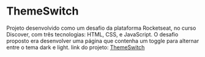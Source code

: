 # ThemeSwitch
Projeto desenvolvido como um desafio da plataforma Rocketseat, no curso Discover, com três tecnologias: HTML, CSS, e JavaScript. O desafio proposto era desenvolver uma página que contenha um toggle para alternar entre o tema dark e light.
link do projeto:  <a href="https://lealdevhub.github.io/ThemeSwitch/" target="_blank">ThemeSwitch</a>

<!--<img align="right" height="590rem" src="https://raw.githubusercontent.com/gist/FPLealhub/b9041e20f84fa21004d41d970a198413/raw/6260b4c06231d4ebae2916cb37a9c77e6712546b/githubcard.svg"/>
<h1 align="left">Hi <img src"https://raw.githubusercontent.com/kaueMarques/kaueMarques/master/hi.gif"  width="30px" />, i´m Fabricio P. Leal   </h1>
<p align="left"> <img src="https://komarev.com/ghpvc/?username=FPLealhub&color=yellow" alt="Profile view" /> </p>

- 👋 Hi, I’m @FPLealhub
- 👀 I’m interested in enter the field of information technology
- 🌱 I'm currently learning programming at rocketseat  
- 💞️ I’m looking to collaborate on frontend development
- 📫 How to reach me: @f.p.leal on instagram

<br></br>
-->
<!---
FPLealhub/FPLealhub is a ✨ special ✨ repository because its `README.md` (this file) appears on your GitHub profile.
You can click the Preview link to take a look at your changes.
--->
